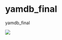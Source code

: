 # yamdb_final
yamdb_final

![](https://github.com/FakaFakaYeah/yamdb_final/actions/workflows/yamdb_workflow.yml/badge.svg)
